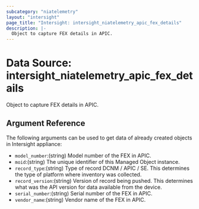 ```yaml
---
subcategory: "niatelemetry"
layout: "intersight"
page_title: "Intersight: intersight_niatelemetry_apic_fex_details"
description: |-
  Object to capture FEX details in APIC.
---
```


# Data Source: intersight_niatelemetry_apic_fex_details
Object to capture FEX details in APIC.
## Argument Reference
The following arguments can be used to get data of already created objects in Intersight appliance:
* `model_number`:(string) Model number of the FEX in APIC. 
* `moid`:(string) The unique identifier of this Managed Object instance. 
* `record_type`:(string) Type of record DCNM / APIC / SE. This determines the type of platform where inventory was collected. 
* `record_version`:(string) Version of record being pushed. This determines what was the API version for data available from the device. 
* `serial_number`:(string) Serial number of the FEX in APIC. 
* `vendor_name`:(string) Vendor name of the FEX in APIC. 
